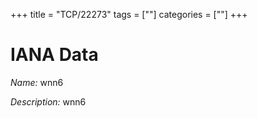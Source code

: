 +++
title = "TCP/22273"
tags = [""]
categories = [""]
+++

# IANA Data

_Name:_ wnn6

_Description:_ wnn6

